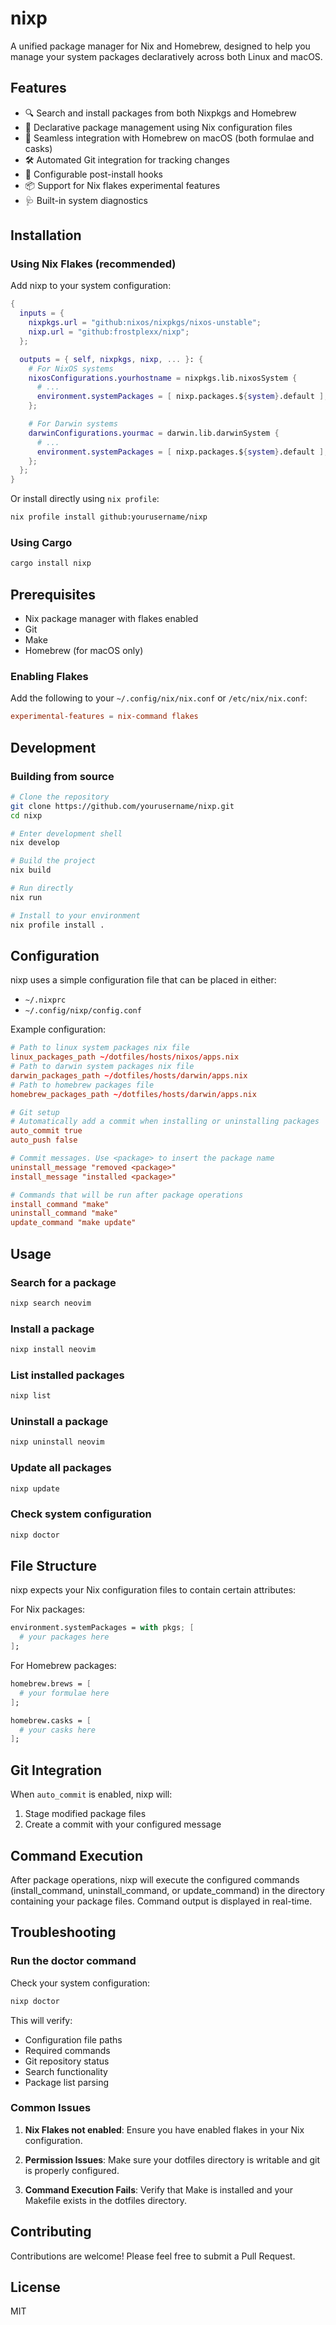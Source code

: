 # nixp
A unified package manager for Nix and Homebrew, designed to help you manage your system packages declaratively across both Linux and macOS.

## Features
- 🔍 Search and install packages from both Nixpkgs and Homebrew
- 🔄 Declarative package management using Nix configuration files
- 🍎 Seamless integration with Homebrew on macOS (both formulae and casks)
- 🛠️ Automated Git integration for tracking changes
- 🔧 Configurable post-install hooks
- 📦 Support for Nix flakes experimental features
- 🩺 Built-in system diagnostics

## Installation

### Using Nix Flakes (recommended)
Add nixp to your system configuration:

```nix
{
  inputs = {
    nixpkgs.url = "github:nixos/nixpkgs/nixos-unstable";
    nixp.url = "github:frostplexx/nixp";
  };

  outputs = { self, nixpkgs, nixp, ... }: {
    # For NixOS systems
    nixosConfigurations.yourhostname = nixpkgs.lib.nixosSystem {
      # ...
      environment.systemPackages = [ nixp.packages.${system}.default ];
    };

    # For Darwin systems
    darwinConfigurations.yourmac = darwin.lib.darwinSystem {
      # ...
      environment.systemPackages = [ nixp.packages.${system}.default ];
    };
  };
}
```

Or install directly using `nix profile`:
```bash
nix profile install github:yourusername/nixp
```

### Using Cargo
```bash
cargo install nixp
```

## Prerequisites
- Nix package manager with flakes enabled
- Git
- Make
- Homebrew (for macOS only)

### Enabling Flakes
Add the following to your `~/.config/nix/nix.conf` or `/etc/nix/nix.conf`:
```conf
experimental-features = nix-command flakes
```

## Development

### Building from source
```bash
# Clone the repository
git clone https://github.com/yourusername/nixp.git
cd nixp

# Enter development shell
nix develop

# Build the project
nix build

# Run directly
nix run

# Install to your environment
nix profile install .
```

## Configuration
nixp uses a simple configuration file that can be placed in either:
- `~/.nixprc`
- `~/.config/nixp/config.conf`

Example configuration:
```conf
# Path to linux system packages nix file 
linux_packages_path ~/dotfiles/hosts/nixos/apps.nix
# Path to darwin system packages nix file 
darwin_packages_path ~/dotfiles/hosts/darwin/apps.nix
# Path to homebrew packages file
homebrew_packages_path ~/dotfiles/hosts/darwin/apps.nix

# Git setup
# Automatically add a commit when installing or uninstalling packages
auto_commit true
auto_push false

# Commit messages. Use <package> to insert the package name
uninstall_message "removed <package>"
install_message "installed <package>"

# Commands that will be run after package operations
install_command "make"
uninstall_command "make"
update_command "make update"
```

## Usage

### Search for a package
```bash
nixp search neovim
```

### Install a package
```bash
nixp install neovim
```

### List installed packages
```bash
nixp list
```

### Uninstall a package
```bash
nixp uninstall neovim
```

### Update all packages
```bash
nixp update
```

### Check system configuration
```bash
nixp doctor
```

## File Structure
nixp expects your Nix configuration files to contain certain attributes:

For Nix packages:
```nix
environment.systemPackages = with pkgs; [
  # your packages here
];
```

For Homebrew packages:
```nix
homebrew.brews = [
  # your formulae here
];

homebrew.casks = [
  # your casks here
];
```

## Git Integration
When `auto_commit` is enabled, nixp will:
1. Stage modified package files
2. Create a commit with your configured message

## Command Execution
After package operations, nixp will execute the configured commands (install_command, uninstall_command, or update_command) in the directory containing your package files. Command output is displayed in real-time.

## Troubleshooting

### Run the doctor command
Check your system configuration:
```bash
nixp doctor
```

This will verify:
- Configuration file paths
- Required commands
- Git repository status
- Search functionality
- Package list parsing

### Common Issues
1. **Nix Flakes not enabled**:
   Ensure you have enabled flakes in your Nix configuration.

2. **Permission Issues**:
   Make sure your dotfiles directory is writable and git is properly configured.

3. **Command Execution Fails**:
   Verify that Make is installed and your Makefile exists in the dotfiles directory.

## Contributing
Contributions are welcome! Please feel free to submit a Pull Request.

## License
MIT
